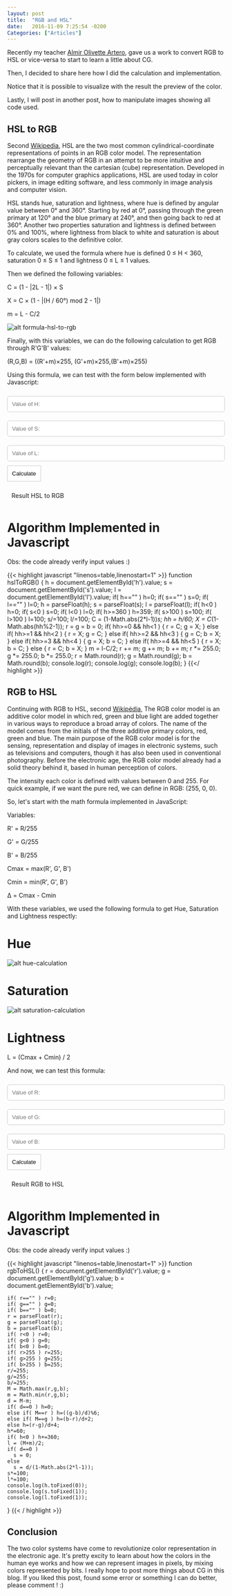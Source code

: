 ```yaml
---
layout: post
title:  "RGB and HSL"
date:   2016-11-09 7:25:54 -0200
Categories: ["Articles"]
---
```

<style>
  #result2, #result1{
    width:200px;
    padding:10px;
  }

  input{
    padding:10px;
    border-radius: 5px;
    border:1px solid #ccc;
    width:100%;
    margin:10px 0;
  }

  button{
    padding:10px;
    border:1px solid #ccc;
    background: #fff;
  }

  button:hover{
    background: #333;
    color:#fff;
  }
</style>
Recently my teacher <a href="http://buscatextual.cnpq.br/buscatextual/visualizacv.do?id=K4706412Y3" target="_blank">Almir Olivette Artero</a>, gave us a work to convert RGB to HSL or vice-versa to start to learn a little about CG. 

Then, I decided to share here how I did the calculation and implementation.

Notice that it is possible to visualize with the result the preview of the color.

Lastly, I will post in another post, how to manipulate images showing all code used.

## HSL to RGB

Second <a href="https://en.wikipedia.org/wiki/HSL_and_HSV" target="_blank">Wikipedia</a>, HSL are the two most common cylindrical-coordinate representations of points in an RGB color model. The representation rearrange the geometry of RGB in an attempt to be more intuitive and perceptually relevant than the cartesian (cube) representation. Developed in the 1970s for computer graphics applications, HSL are used today in color pickers, in image editing software, and less commonly in image analysis and computer vision.

HSL stands hue, saturation and lightness, where hue is defined by angular value between 0° and 360°. Starting by red at 0°, passing through the green primary at 120° and the blue primary at 240°, and then going back to red at 360°. Another two properties saturation and lightness is defined between 0% and 100%, where lightness from black to white and saturation is about gray colors scales to the definitive color.

To calculate, we used the formula where hue is defined 0 ≤ H < 360, saturation 0 ≤ S ≤ 1 and lightness 0 ≤ L ≤ 1 values.

Then we defined the following variables:

C = (1 - |2L - 1|) × S

X = C × (1 - |(H / 60°) mod 2 - 1|)

m = L - C/2

![alt formula-hsl-to-rgb](/img/hsv-to-rgb.gif "HSL to RGB")

Finally, with this variables, we can do the following calculation to get RGB through R'G'B' values:

(R,G,B) = ((R'+m)×255, (G'+m)×255,(B'+m)×255)

Using this formula, we can test with the form below implemented with Javascript:

<input id="h" placeholder="Value of H:" /><br>
<input id="s" placeholder="Value of S:" /><br>
<input id="l" placeholder="Value of L:" /><br>
<button id="hsl_to_rgb">Calculate</button>
<div id="result1">Result HSL to RGB</div>

# Algorithm Implemented in Javascript

Obs: the code already verify input values :)

{{< highlight javascript "linenos=table,linenostart=1" >}}
  function hslToRGB() 
  {
    h = document.getElementById('h').value;
    s = document.getElementById('s').value;
    l = document.getElementById('l').value;
    if( h=="" ) h=0;
    if( s=="" ) s=0;
    if( l=="" ) l=0;
    h = parseFloat(h);
    s = parseFloat(s);
    l = parseFloat(l);
    if( h<0 ) h=0;
    if( s<0 ) s=0;
    if( l<0 ) l=0;
    if( h>=360 ) h=359;
    if( s>100 ) s=100;
    if( l>100 ) l=100;
    s/=100;
    l/=100;
    C = (1-Math.abs(2*l-1))*s;
    hh = h/60;
    X = C*(1-Math.abs(hh%2-1));
    r = g = b = 0;
    if( hh>=0 && hh<1 )
    {
      r = C;
      g = X;
    }
    else if( hh>=1 && hh<2 )
    {
      r = X;
      g = C;
    }
    else if( hh>=2 && hh<3 )
    {
      g = C;
      b = X;
    }
    else if( hh>=3 && hh<4 )
    {
      g = X;
      b = C;
    }
    else if( hh>=4 && hh<5 )
    {
      r = X;
      b = C;
    }
    else
    {
      r = C;
      b = X;
    }
    m = l-C/2;
    r += m;
    g += m;
    b += m;
    r *= 255.0;
    g *= 255.0;
    b *= 255.0;
    r = Math.round(r);
    g = Math.round(g);
    b = Math.round(b);
    console.log(r);
    console.log(g);
    console.log(b);
  }
{{</ highlight >}}


## RGB to HSL

Continuing with RGB to HSL, second <a href="https://en.wikipedia.org/wiki/RGB_color_model" target="_blank">Wikipédia</a>, The RGB color model is an additive color model in which red, green and blue light are added together in various ways to reproduce a broad array of colors. The name of the model comes from the initials of the three additive primary colors, red, green and blue. The main purpose of the RGB color model is for the sensing, representation and display of images in electronic systems, such as televisions and computers, though it has also been used in conventional photography. Before the electronic age, the RGB color model already had a solid theory behind it, based in human perception of colors.

The intensity each color is defined with values between 0 and 255. For quick example, if we want the pure red, we can define in RGB: (255, 0, 0).

So, let's start with the math formula implemented in JavaScript:

Variables:

R' = R/255

G' = G/255

B' = B/255

Cmax = max(R', G', B')

Cmin = min(R', G', B')

Δ = Cmax - Cmin

With these variables, we used the following formula to get Hue, Saturation and Lightness respectly:

# Hue
![alt hue-calculation](/img/hue-calc2.gif "Hue Calculation")

# Saturation
![alt saturation-calculation](/img/sat-calc.gif "Saturation Calculation")

# Lightness
L = (Cmax + Cmin) / 2

And now, we can test this formula:

<input id="r" placeholder="Value of R:" /><br>
<input id="g" placeholder="Value of G:" /><br>
<input id="b" placeholder="Value of B:" /><br>
<button id="rgb_to_hsl">Calculate</button>
<div id="result2">Result RGB to HSL</div>

# Algorithm Implemented in Javascript

Obs: the code already verify input values :)

{{< highlight javascript "linenos=table,linenostart=1" >}}
  function rgbToHSL() 
  {
    r = document.getElementById('r').value;
    g = document.getElementById('g').value;
    b = document.getElementById('b').value;

    if( r=="" ) r=0;
    if( g=="" ) g=0;
    if( b=="" ) b=0;
    r = parseFloat(r);
    g = parseFloat(g);
    b = parseFloat(b);
    if( r<0 ) r=0;
    if( g<0 ) g=0;
    if( b<0 ) b=0;
    if( r>255 ) r=255;
    if( g>255 ) g=255;
    if( b>255 ) b=255;
    r/=255;
    g/=255;
    b/=255;
    M = Math.max(r,g,b);
    m = Math.min(r,g,b);
    d = M-m;
    if( d==0 ) h=0;
    else if( M==r ) h=((g-b)/d)%6;
    else if( M==g ) h=(b-r)/d+2;
    else h=(r-g)/d+4;
    h*=60;
    if( h<0 ) h+=360;
    l = (M+m)/2;
    if( d==0 )
      s = 0;
    else
      s = d/(1-Math.abs(2*l-1));
    s*=100;
    l*=100;
    console.log(h.toFixed(0));
    console.log(s.toFixed(1));
    console.log(l.toFixed(1));
  }
{{< / highlight >}}

## Conclusion
The two color systems have come to revolutionize color representation in the electronic age. It's pretty excity to learn about how the colors in the human eye works and how we can represent images in pixels, by mixing colors represented by bits. I really hope to post more things about CG in this blog. If you liked this post, found some error or something I can do better, please comment ! :)


<script type="text/javascript">
  /* HSL to RGB */
  function hslToRGB() 
  {
    h = document.getElementById('h').value;
    s = document.getElementById('s').value;
    l = document.getElementById('l').value;
    if( h=="" ) h=0;
    if( s=="" ) s=0;
    if( l=="" ) l=0;
    h = parseFloat(h);
    s = parseFloat(s);
    l = parseFloat(l);
    if( h<0 ) h=0;
    if( s<0 ) s=0;
    if( l<0 ) l=0;
    if( h>=360 ) h=359;
    if( s>100 ) s=100;
    if( l>100 ) l=100;
    s/=100;
    l/=100;
    C = (1-Math.abs(2*l-1))*s;
    hh = h/60;
    X = C*(1-Math.abs(hh%2-1));
    r = g = b = 0;
    if( hh>=0 && hh<1 )
    {
      r = C;
      g = X;
    }
    else if( hh>=1 && hh<2 )
    {
      r = X;
      g = C;
    }
    else if( hh>=2 && hh<3 )
    {
      g = C;
      b = X;
    }
    else if( hh>=3 && hh<4 )
    {
      g = X;
      b = C;
    }
    else if( hh>=4 && hh<5 )
    {
      r = X;
      b = C;
    }
    else
    {
      r = C;
      b = X;
    }
    m = l-C/2;
    r += m;
    g += m;
    b += m;
    r *= 255.0;
    g *= 255.0;
    b *= 255.0;
    r = Math.round(r);
    g = Math.round(g);
    b = Math.round(b);
    hex = r*65536+g*256+b;
    hex = hex.toString(16,6);
    len = hex.length;
    if( len<6 )
      for(i=0; i<6-len; i++)
        hex = '0'+hex;
    console.log(hex.toUpperCase());
    console.log(r);
    console.log(g);
    console.log(b);
    console.log('#'+hex);
    document.getElementById('result1').innerHTML = 'R:'+r+' G:'+g+' B:'+b;
    document.getElementById('result1').style.backgroundColor='#'+hex;
  }

  document.getElementById('hsl_to_rgb').addEventListener('click', function(e) {
    hslToRGB();
  });
  
  /* RGB to HSL */
  function rgbToHSL() 
  {
    r = document.getElementById('r').value;
    g = document.getElementById('g').value;
    b = document.getElementById('b').value;

    if( r=="" ) r=0;
    if( g=="" ) g=0;
    if( b=="" ) b=0;
    r = parseFloat(r);
    g = parseFloat(g);
    b = parseFloat(b);
    if( r<0 ) r=0;
    if( g<0 ) g=0;
    if( b<0 ) b=0;
    if( r>255 ) r=255;
    if( g>255 ) g=255;
    if( b>255 ) b=255;
    hex = r*65536+g*256+b;
    hex = hex.toString(16,6);
    len = hex.length;
    if( len<6 )
      for(i=0; i<6-len; i++)
        hex = '0'+hex;
    r/=255;
    g/=255;
    b/=255;
    M = Math.max(r,g,b);
    m = Math.min(r,g,b);
    d = M-m;
    if( d==0 ) h=0;
    else if( M==r ) h=((g-b)/d)%6;
    else if( M==g ) h=(b-r)/d+2;
    else h=(r-g)/d+4;
    h*=60;
    if( h<0 ) h+=360;
    l = (M+m)/2;
    if( d==0 )
      s = 0;
    else
      s = d/(1-Math.abs(2*l-1));
    s*=100;
    l*=100;
    console.log(h.toFixed(0));
    console.log(s.toFixed(1));
    console.log(l.toFixed(1));
    console.log('#'+hex);
    document.getElementById('result2').innerHTML = 'H:'+h.toFixed(0)+' S:'+s.toFixed(1)+' L:'+l.toFixed(1);
    document.getElementById('result2').style.backgroundColor='#'+hex;
  }
  
  document.getElementById('rgb_to_hsl').addEventListener('click', function(e) {
    rgbToHSL();
  });

</script>
